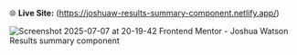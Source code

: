 🌐 **Live Site:** (https://joshuaw-results-summary-component.netlify.app/)

![Screenshot 2025-07-07 at 20-19-42 Frontend Mentor - Joshua Watson Results summary component](https://github.com/user-attachments/assets/6e66190d-9a22-4aa9-a332-28c84f9833c2)
